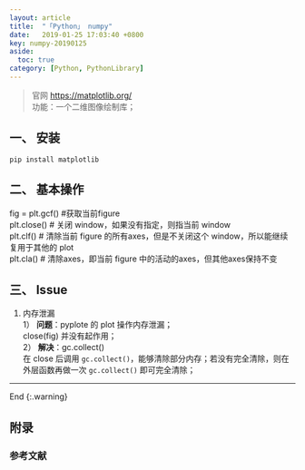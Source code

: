 ```yaml
---
layout: article
title:  "「Python」 numpy"
date:   2019-01-25 17:03:40 +0800
key: numpy-20190125
aside:
  toc: true
category: [Python, PythonLibrary]
---
```

> 官网 <https://matplotlib.org/>  
功能：一个二维图像绘制库；

## 一、 安装
`pip install matplotlib`  

## 二、 基本操作
fig = plt.gcf() #获取当前figure  
plt.close() # 关闭 window，如果没有指定，则指当前 window  
plt.clf() # 清除当前 figure 的所有axes，但是不关闭这个 window，所以能继续复用于其他的 plot  
plt.cla() # 清除axes，即当前 figure 中的活动的axes，但其他axes保持不变  

## 三、 Issue
1. 内存泄漏  
1） **问题**：pyplote 的 plot 操作内存泄漏；   
close(fig) 并没有起作用；  
2） **解决**：gc.collect()  
在 close 后调用 `gc.collect()`，能够清除部分内存；若没有完全清除，则在外层函数再做一次 `gc.collect()` 即可完全清除；

-------------------  
 End
{:.warning}  


## 附录
### 参考文献  
